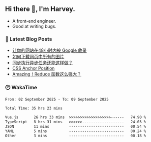 ## Hi there 👋, I'm Harvey.

- A front-end engineer.
- Good at writing bugs.

### 📖 Latest Blog Posts
<!-- BLOG-POST-LIST:START -->
- [让你的网站在48小时内被 Google 收录](https://blog.izou.top/posts/google-index-script/)
- [如何下载网页中所有的图片](https://blog.izou.top/posts/download-page-img/)
- [同步执行异步任务还能这样做？](https://blog.izou.top/posts/sync-executed/)
- [CSS Anchor Position](https://blog.izou.top/posts/css-anchor/)
- [Amazing！Reduce 函数这么强大？](https://blog.izou.top/posts/reduce-usage/)
<!-- BLOG-POST-LIST:END -->

### 🕐 WakaTime
<!--START_SECTION:waka-->

```txt
From: 02 September 2025 - To: 09 September 2025

Total Time: 35 hrs 23 mins

Vue.js       26 hrs 33 mins  >>>>>>>>>>>>>>>>>>>------   74.90 %
TypeScript   8 hrs 31 mins   >>>>>>-------------------   24.03 %
JSON         11 mins         -------------------------   00.54 %
YAML         5 mins          -------------------------   00.24 %
Other        3 mins          -------------------------   00.18 %
```

<!--END_SECTION:waka-->

